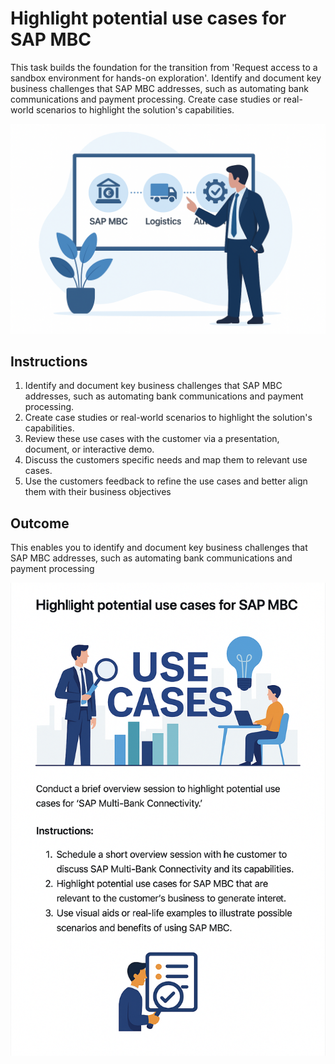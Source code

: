 # Highlight potential use cases for SAP MBC

This task builds the foundation for the transition from 'Request access to a sandbox environment for hands-on exploration'. Identify and document key business challenges that SAP MBC addresses, such as automating bank communications and payment processing. Create case studies or real-world scenarios to highlight the solution's capabilities.

![Header Visual](https://raw.githubusercontent.com/BriskenFinancials/use-case-template/main/cards/assets/UC10000426-A-04-top.png)

## Instructions

1. Identify and document key business challenges that SAP MBC addresses, such as automating bank communications and payment processing.
2. Create case studies or real-world scenarios to highlight the solution's capabilities.
3. Review these use cases with the customer via a presentation, document, or interactive demo.
4. Discuss the customers specific needs and map them to relevant use cases.
5. Use the customers feedback to refine the use cases and better align them with their business objectives

## Outcome

This enables you to identify and document key business challenges that SAP MBC addresses, such as automating bank communications and payment processing

![Footer Visual](https://raw.githubusercontent.com/BriskenFinancials/use-case-template/main/cards/assets/UC10000426-A-04-bottom.png)